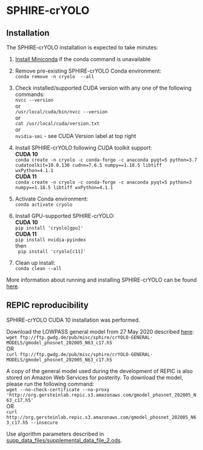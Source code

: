 # SPHIRE-crYOLO

##  Installation
The SPHIRE-crYOLO installation is expected to take minutes:

1. [Install Miniconda](https://docs.conda.io/en/latest/miniconda.html#latest-miniconda-installer-links) if the conda command is unavailable
2. Remove pre-existing SPHIRE-crYOLO Conda environment:\
``` conda remove -n cryolo  --all ```
3. Check installed/supported CUDA version with any one of the following commands:\
``` nvcc --version ```\
or\
``` /usr/local/cuda/bin/nvcc --version ```\
or\
``` cat /usr/local/cuda/version.txt ```\
or\
``` nvidia-smi ``` - see CUDA Version label at top right
4. Install SPHIRE-crYOLO following CUDA toolkit support:\
**CUDA 10**\
``` conda create -n cryolo -c conda-forge -c anaconda pyqt=5 python=3.7 cudatoolkit=10.0.130 cudnn=7.6.5 numpy==1.18.5 libtiff wxPython=4.1.1 ```\
**CUDA 11**\
``` conda create -n cryolo -c conda-forge -c anaconda pyqt=5 python=3 numpy==1.18.5 libtiff wxPython=4.1.1 ```

5. Activate Conda environment:\
``` conda activate cryolo ```
6. Install GPU-supported SPHIRE-crYOLO:\
**CUDA 10**\
``` pip install 'cryolo[gpu]' ```\
**CUDA 11**\
``` pip install nvidia-pyindex ```\
then\
``` pip install 'cryolo[c11]'```

7. Clean up install:\
``` conda clean --all ```

More information about running and installing SPHIRE-crYOLO can be found [here](https://cryolo.readthedocs.io/en/stable/index.html).

##  REPIC reproducibility
SPHIRE-crYOLO CUDA 10 installation was performed.

Download the LOWPASS general model from 27 May 2020 described [here](https://cryolo.readthedocs.io/en/latest/installation.html#download-the-general-models):\
``` wget ftp://ftp.gwdg.de/pub/misc/sphire/crYOLO-GENERAL-MODELS/gmodel_phosnet_202005_N63_c17.h5 ```\
OR\
``` curl ftp://ftp.gwdg.de/pub/misc/sphire/crYOLO-GENERAL-MODELS/gmodel_phosnet_202005_N63_c17.h5 ```

A copy of the general model used during the development of REPIC is also stored on Amazon Web Services for posterity. To download the model, please run the following command:\
``` wget --no-check-certificate --no-proxy 'http://org.gersteinlab.repic.s3.amazonaws.com/gmodel_phosnet_202005_N63_c17.h5' ```\
OR\
``` curl http://org.gersteinlab.repic.s3.amazonaws.com/gmodel_phosnet_202005_N63_c17.h5 --insecure ```

Use algorithm parameters described in [supp_data_files/supplemental_data_file_2.ods](../supp_data_files/supplemental_data_file_2.ods).
